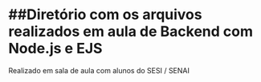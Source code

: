 ##Diretório com os arquivos realizados em aula de Backend com Node.js e EJS
==========================
Realizado em sala de aula com alunos do SESI / SENAI